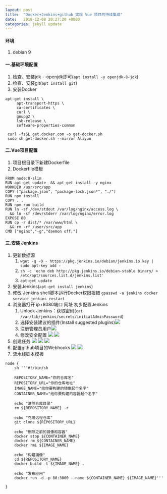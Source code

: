 ```yaml
---
layout: post
title:  "Docker+Jenkins+github 实现 Vue 项目的持续集成"
date:   2018-12-08 20:27:20 +0800
categories: jekyll update
---
```


#### 环境
1. debian 9

#### 一.基础环境配置
1. 检查、安装jdk --openjdk即可(`apt install -y openjdk-8-jdk`)
2. 检查、安装git(`apt install git`)
3. 安装Docker

```
apt-get install \
     apt-transport-https \
     ca-certificates \
     curl \
     gnupg2 \
     lsb-release \
     software-properties-common
     
 curl -fsSL get.docker.com -o get-docker.sh
 sudo sh get-docker.sh --mirror Aliyun
```

#### 二.Vue项目配置
1. 项目根目录下新建Dockerfile
2. Dockerfile模板
   
```
FROM node:8-slim
RUN apt-get update  && apt-get install -y nginx
WORKDIR /usr/src/app
COPY ["package.json", "package-lock.json*", "./"]
RUN npm install
COPY . .
RUN npm run build
RUN ln -sf /dev/stdout /var/log/nginx/access.log \
  && ln -sf /dev/stderr /var/log/nginx/error.log
EXPOSE 80
RUN cp -r dist/* /var/www/html \
  && rm -rf /user/src/app
CMD ["nginx","-g","daemon off;"]
```

#### 三.安装 Jenkins
1. 更新数据源
    1. `wget -q -O - https://pkg.jenkins.io/debian/jenkins.io.key | sudo apt-key add -`
    2. `sh -c 'echo deb http://pkg.jenkins.io/debian-stable binary/ > /etc/apt/sources.list.d/jenkins.list'`
    3. `apt-get update`
 2. 安装Jenkins(`apt-get install jenkins`)
 3. 修改 Jenkins shell脚本运行Docker权限报错
  `gpasswd -a jenkins docker`
  `service jenkins restart`
 4. 浏览器打开 ip+8080端口 网址 初步配置Jenkins
     1. Unlock Jenkins：获取密码(`cat /var/lib/jenkins/secrets/initialAdminPassword`)
     2. 选择安装建议的插件(Install suggested plugins)![](http://pmfqxd845.bkt.clouddn.com/%E5%B1%8F%E5%B9%95%E5%BF%AB%E7%85%A7%202019-02-04%2013.08.54.1.png)
     3. 注册管理员用户![](http://pmfqxd845.bkt.clouddn.com/09931761-84CC-4A70-9582-836EE0B2866E.png)
     4. 修改安全配置
     ![](http://pmfqxd845.bkt.clouddn.com/7B6B00DD-DBD7-4A4F-9F8C-D1D943CA4EEE.png)
     ![](http://pmfqxd845.bkt.clouddn.com/0CC4F955-87D0-4E6C-AFEA-0C4001438FD1.png)
5. 创建任务
    ![](http://pmfqxd845.bkt.clouddn.com/A3D73265-3A34-47ED-B2DA-0FC61CA30911.png)
    ![](http://pmfqxd845.bkt.clouddn.com/5F667F58-1FC1-4E60-8001-C4615154AC3E.png)
    ![](http://pmfqxd845.bkt.clouddn.com/BCB38BB5-C3EA-49D8-8458-6FC6E0BEA520.png)
6. 配置github项目的Webhooks
   ![](http://pmfqxd845.bkt.clouddn.com/4BAE6ACF-4726-4411-8870-F912E8F701C4.png)
   ![](http://pmfqxd845.bkt.clouddn.com/C1F55021-8609-4634-A4A2-113E103137DE.png)
7. 流水线脚本模板
  
```
node {
    sh '''#!/bin/sh

    REPOSITORY_NAME="你的仓库名"
    REPOSITORY_URL="你的仓库地址"
    IMAGE_NAME="给你要构建的镜像起个名字"
    CONTAINER_NAME="给你要构建的容器起个名字"
       
    echo "清除仓库目录"
    rm ${REPOSITORY_NAME} -r
       
    echo "克隆远程仓库"
    git clone ${REPOSITORY_URL}

    echo "删除之前的镜像和容器"
    docker stop ${CONTAINER_NAME}
    docker rm ${CONTAINER_NAME}
    docker rmi ${IMAGE_NAME}
    
    echo "构建镜像"
    cd ${REPOSITORY_NAME}
    docker build -t ${IMAGE_NAME} .
    
    echo "发布应用"
    docker run -d -p 80:3000 --name ${CONTAINER_NAME} ${IMAGE_NAME}'''

}
```



[jekyll-docs]: https://jekyllrb.com/docs/home
[jekyll-gh]:   https://github.com/jekyll/jekyll
[jekyll-talk]: https://talk.jekyllrb.com/
